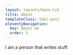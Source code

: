 ```yaml
---
layout: layouts/base.njk
title: About
templateClass: tmpl-post
eleventyNavigation:
  key: About me
  order: 3
---
```


I am a person that writes stuff.
